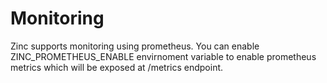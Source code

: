 # Monitoring

Zinc supports monitoring using prometheus. You can enable ZINC_PROMETHEUS_ENABLE envirnoment variable to enable prometheus metrics  which will be exposed at /metrics endpoint.




